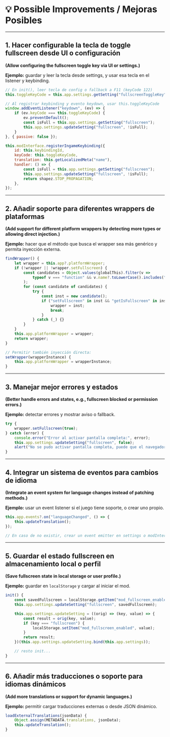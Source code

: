# 💡 Possible Improvements / Mejoras Posibles

------

## 1. Hacer configurable la tecla de toggle fullscreen desde UI o configuración

**(Allow configuring the fullscreen toggle key via UI or settings.)**

**Ejemplo:** guardar y leer la tecla desde settings, y usar esa tecla en el listener y keybinding.

```js
// En init(), leer tecla de config o fallback a F11 (keyCode 122)
this.toggleKeyCode = this.app.settings.getSetting("fullscreenToggleKey") || 122;

// Al registrar keybinding y evento keydown, usar this.toggleKeyCode
window.addEventListener("keydown", (ev) => {
    if (ev.keyCode === this.toggleKeyCode) {
        ev.preventDefault();
        const isFull = this.app.settings.getSetting("fullscreen");
        this.app.settings.updateSetting("fullscreen", !isFull);
    }
}, { passive: false });

this.modInterface.registerIngameKeybinding({
    id: this.keybindingId,
    keyCode: this.toggleKeyCode,
    translation: this.getLocalizedMeta("name"),
    handler: () => {
        const isFull = this.app.settings.getSetting("fullscreen");
        this.app.settings.updateSetting("fullscreen", !isFull);
        return shapez.STOP_PROPAGATION;
    },
});
```

------

## 2. Añadir soporte para diferentes wrappers de plataformas

**(Add support for different platform wrappers by detecting more types or allowing direct injection.)**

**Ejemplo:** hacer que el método que busca el wrapper sea más genérico y permita inyección externa.

```js
findWrapper() {
    let wrapper = this.app?.platformWrapper;
    if (!wrapper || !wrapper.setFullscreen) {
        const candidates = Object.values(globalThis).filter(v =>
            typeof v === "function" && v.name?.toLowerCase().includes("platform")
        );
        for (const candidate of candidates) {
            try {
                const inst = new candidate();
                if ("setFullscreen" in inst && "getIsFullscreen" in inst) {
                    wrapper = inst;
                    break;
                }
            } catch (_) {}
        }
    }
    this.app.platformWrapper = wrapper;
    return wrapper;
}

// Permitir también inyección directa:
setWrapper(wrapperInstance) {
    this.app.platformWrapper = wrapperInstance;
}
```

------

## 3. Manejar mejor errores y estados

**(Better handle errors and states, e.g., fullscreen blocked or permission errors.)**

**Ejemplo:** detectar errores y mostrar aviso o fallback.

```js
try {
    wrapper.setFullscreen(true);
} catch (error) {
    console.error("Error al activar pantalla completa:", error);
    this.app.settings.updateSetting("fullscreen", false);
    alert("No se pudo activar pantalla completa, puede que el navegador lo haya bloqueado.");
}
```

------

## 4. Integrar un sistema de eventos para cambios de idioma

**(Integrate an event system for language changes instead of patching methods.)**

**Ejemplo:** usar un event listener si el juego tiene soporte, o crear uno propio.

```js
this.app.events?.on("languageChanged", () => {
    this.updateTranslation();
});

// En caso de no existir, crear un event emitter en settings o modInterface para emitir cambios.
```

------

## 5. Guardar el estado fullscreen en almacenamiento local o perfil

**(Save fullscreen state in local storage or user profile.)**

**Ejemplo:** guardar en `localStorage` y cargar al iniciar el mod.

```js
init() {
    const savedFullscreen = localStorage.getItem("mod_fullscreen_enabled") === "true";
    this.app.settings.updateSetting("fullscreen", savedFullscreen);

    this.app.settings.updateSetting = ((orig) => (key, value) => {
        const result = orig(key, value);
        if (key === "fullscreen") {
            localStorage.setItem("mod_fullscreen_enabled", value);
        }
        return result;
    })(this.app.settings.updateSetting.bind(this.app.settings));

    // resto init...
}
```

------

## 6. Añadir más traducciones o soporte para idiomas dinámicos

**(Add more translations or support for dynamic languages.)**

**Ejemplo:** permitir cargar traducciones externas o desde JSON dinámico.

```js
loadExternalTranslations(jsonData) {
    Object.assign(METADATA.translations, jsonData);
    this.updateTranslation();
}
```
